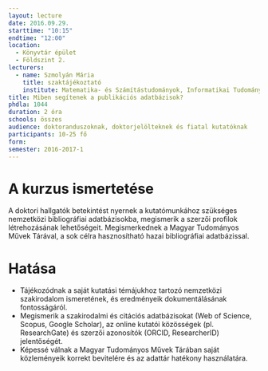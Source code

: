 ```yaml
---
layout: lecture
date: 2016.09.29.
starttime: "10:15"
endtime: "12:00"
location:
  - Könyvtár épület
  - Földszint 2.
lecturers:
  - name: Szmolyán Mária
    title: szaktájékoztató
    institute: Matematika- és Számítástudományok, Informatikai Tudományok és Villamosmérnöki Tudományok
title: Miben segítenek a publikációs adatbázisok?
phdla: 1044
duration: 2 óra
schools: összes
audience: doktoranduszoknak, doktorjelölteknek és fiatal kutatóknak
participants: 10-25 fő
form:
semester: 2016-2017-1
---
```


# A kurzus ismertetése

A doktori hallgatók betekintést nyernek a kutatómunkához szükséges nemzetközi bibliográfiai adatbázisokba, megismerik a szerzői profilok létrehozásának lehetőségeit. Megismerkednek a Magyar Tudományos Művek Tárával, a sok célra hasznosítható hazai bibliográfiai adatbázissal.

# Hatása

* Tájékozódnak a saját kutatási témájukhoz tartozó nemzetközi szakirodalom ismeretének, és eredményeik dokumentálásának fontosságáról.
* Megismerik a szakirodalmi és citációs adatbázisokat (Web of Science, Scopus, Google Scholar), az online kutatói közösségek (pl. ResearchGate) és szerzői azonosítók (ORCID, ResearcherID) jelentőségét.
* Képessé válnak a Magyar Tudományos Művek Tárában saját közleményeik korrekt bevitelére és az adattár hatékony használatára.
